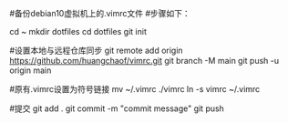 
#备份debian10虚拟机上的.vimrc文件
#步骤如下：

cd ~
mkdir dotfiles
cd dotfiles
git init

#设置本地与远程仓库同步
git remote add origin https://github.com/huangchaof/vimrc.git
git branch -M main
git push -u origin main

#原有.vimrc设置为符号链接
mv ~/.vimrc ./vimrc
ln -s vimrc ~/.vimrc

#提交
git add .
git commit -m "commit message"
git push
